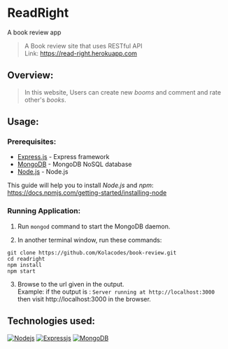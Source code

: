 # ReadRight
A book review app

>A Book review site that uses RESTful API<br>
>Link: https://read-right.herokuapp.com
## Overview:
> <p> In this website, Users can create new <em>booms</em> and comment and rate other's 
> <em>books</em>.</p>

## Usage:

### Prerequisites:
 - [Express.js](http://expressjs.com) - Express framework
 - [MongoDB](https://www.mongodb.com/) - MongoDB NoSQL database
 - [Node.js](https://Node.js.org/en/download/) - Node.js
 
This guide will help you to install *Node.js* and *npm*:
https://docs.npmjs.com/getting-started/installing-node

### Running Application:

1. Run `mongod` command to start the MongoDB daemon.

2. In another terminal window, run these commands:
```
git clone https://github.com/Kolacodes/book-review.git
cd readright
npm install
npm start
```
3. Browse to the url given in the output.<br/>
Example: if the output is : ```Server running at http://localhost:3000``` then visit http://localhost:3000 in the browser.

## Technologies used:

[![Nodejs](https://upload.wikimedia.org/wikipedia/commons/thumb/7/7e/Node.js_logo_2015.svg/320px-Node.js_logo_2015.svg.png "Node.js (click to open link)")](https://Node.js.org/en/about/)
[![Expressjs](https://upload.wikimedia.org/wikipedia/commons/6/64/Expressjs.png "Express.js (click to open link)")](http://expressjs.com/)
[![MongoDB](https://upload.wikimedia.org/wikipedia/en/4/45/MongoDB-Logo.svg "MongoDB (click to open link)")](https://www.mongodb.com/)

